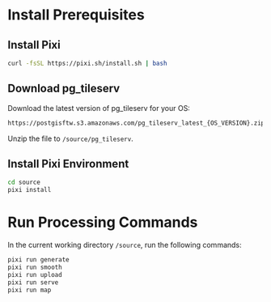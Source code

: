 # Install Prerequisites

## Install Pixi
```sh
curl -fsSL https://pixi.sh/install.sh | bash
```

## Download pg_tileserv
Download the latest version of pg_tileserv for your OS:
```sh
https://postgisftw.s3.amazonaws.com/pg_tileserv_latest_{OS_VERSION}.zip
```
Unzip the file to `/source/pg_tileserv`.

## Install Pixi Environment
```sh
cd source
pixi install
```

# Run Processing Commands

In the current working directory `/source`, run the following commands:
```sh
pixi run generate
pixi run smooth
pixi run upload
pixi run serve
pixi run map
```